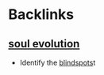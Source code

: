 
# Backlinks
## [soul evolution](<soul evolution.md>)
- Identify the [blindspots](<blindspots.md>)t

